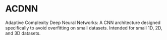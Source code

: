 # ACDNN
Adaptive Complexity Deep Neural Networks: A CNN architecture designed specifically to avoid overfitting on small datasets. Intended for small 1D, 2D, and 3D datasets.
